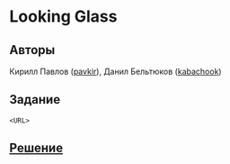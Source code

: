 ﻿# Looking Glass

## Авторы
Кирилл Павлов ([pavkir](https://github.com/pavkir)), Данил Бельтюков ([kabachook](https://github.com/kabachook))

## Задание
```
<URL>
```

## [Решение](SOLUTION.md)
